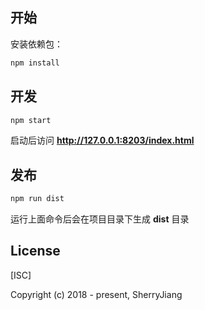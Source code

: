 

## 开始
安装依赖包：

```sh
npm install
```

## 开发
```sh
npm start
```

启动后访问 **http://127.0.0.1:8203/index.html**

## 发布
```sh
npm run dist
```

运行上面命令后会在项目目录下生成 **dist** 目录




## License

[ISC]

Copyright (c) 2018 - present, SherryJiang